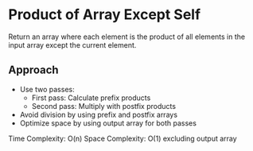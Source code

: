 # Product of Array Except Self

Return an array where each element is the product of all elements in the input array except the current element.

## Approach
- Use two passes:
  - First pass: Calculate prefix products
  - Second pass: Multiply with postfix products
- Avoid division by using prefix and postfix arrays
- Optimize space by using output array for both passes

Time Complexity: O(n)
Space Complexity: O(1) excluding output array 